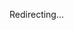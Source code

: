 <script setup>
import { useRouter, useData } from 'vitepress';
import resolveAcceptLanguage from 'resolve-accept-language';
import { onMounted } from 'vue';

const { params } = useData();
const router = useRouter();

if (params.value.reason === "trailing-slash") {
    const newRoute = `${router.route.path.substring(0, router.route.path.length - ".html".length)}/`;
    router.go(newRoute);
} else if (params.value.reason === "translation") {
    onMounted(() => {
      const preferredLanguage = resolveAcceptLanguage(navigator.language, ["en-US", "nl-BE"], "nl-BE").split("-")[0];
      router.go(`/${preferredLanguage}${router.route.path}`);
    });
} else if (params.value.reason === "redirect") {
    const newRoute = params.value.to;
    router.go(newRoute);
}

</script>

Redirecting...
